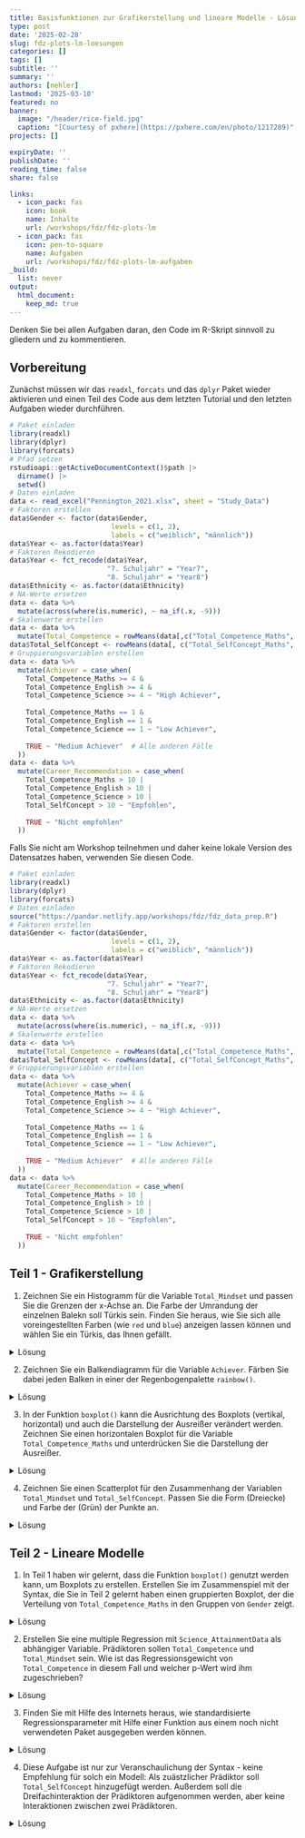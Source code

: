 ```yaml
---
title: Basisfunktionen zur Grafikerstellung und lineare Modelle - Lösungen
type: post
date: '2025-02-28' 
slug: fdz-plots-lm-loesungen 
categories: [] 
tags: [] 
subtitle: ''
summary: '' 
authors: [nehler] 
lastmod: '2025-03-10'
featured: no
banner:
  image: "/header/rice-field.jpg"
  caption: "[Courtesy of pxhere](https://pxhere.com/en/photo/1217289)"
projects: []

expiryDate: ''
publishDate: ''
reading_time: false
share: false

links:
  - icon_pack: fas
    icon: book
    name: Inhalte
    url: /workshops/fdz/fdz-plots-lm
  - icon_pack: fas
    icon: pen-to-square
    name: Aufgaben
    url: /workshops/fdz/fdz-plots-lm-aufgaben
_build:
  list: never
output:
  html_document:
    keep_md: true
---
```






Denken Sie bei allen Aufgaben daran, den Code im R-Skript sinnvoll zu gliedern und zu kommentieren.


## Vorbereitung

Zunächst müssen wir das `readxl`, `forcats` und das `dplyr` Paket wieder aktivieren und einen Teil des Code aus dem letzten Tutorial und den letzten Aufgaben wieder durchführen.


``` r
# Paket einladen
library(readxl)
library(dplyr)
library(forcats)
# Pfad setzen
rstudioapi::getActiveDocumentContext()$path |>
  dirname() |>
  setwd()
# Daten einladen
data <- read_excel("Pennington_2021.xlsx", sheet = "Study_Data")
# Faktoren erstellen
data$Gender <- factor(data$Gender, 
                         levels = c(1, 2),
                         labels = c("weiblich", "männlich"))
data$Year <- as.factor(data$Year)
# Faktoren Rekodieren
data$Year <- fct_recode(data$Year, 
                        "7. Schuljahr" = "Year7",
                        "8. Schuljahr" = "Year8")
data$Ethnicity <- as.factor(data$Ethnicity)
# NA-Werte ersetzen
data <- data %>%
  mutate(across(where(is.numeric), ~ na_if(.x, -9)))
# Skalenwerte erstellen
data <- data %>%
  mutate(Total_Competence = rowMeans(data[,c("Total_Competence_Maths", "Total_Competence_English", "Total_Competence_Science")]))
data$Total_SelfConcept <- rowMeans(data[, c("Total_SelfConcept_Maths", "Total_SelfConcept_Science", "Total_SelfConcept_English")]) 
# Gruppierungsvariablen erstellen
data <- data %>%
  mutate(Achiever = case_when(
    Total_Competence_Maths >= 4 & 
    Total_Competence_English >= 4 & 
    Total_Competence_Science >= 4 ~ "High Achiever",
    
    Total_Competence_Maths == 1 & 
    Total_Competence_English == 1 & 
    Total_Competence_Science == 1 ~ "Low Achiever",
    
    TRUE ~ "Medium Achiever"  # Alle anderen Fälle
  ))
data <- data %>%
  mutate(Career_Recommendation = case_when(
    Total_Competence_Maths > 10 |
    Total_Competence_English > 10 |
    Total_Competence_Science > 10 |
    Total_SelfConcept > 10 ~ "Empfohlen",
    
    TRUE ~ "Nicht empfohlen"
  ))  
```
Falls Sie nicht am Workshop teilnehmen und daher keine lokale Version des Datensatzes haben, verwenden Sie diesen Code.


``` r
# Paket einladen
library(readxl)
library(dplyr)
library(forcats)
# Daten einladen
source("https://pandar.netlify.app/workshops/fdz/fdz_data_prep.R")
# Faktoren erstellen
data$Gender <- factor(data$Gender, 
                         levels = c(1, 2),
                         labels = c("weiblich", "männlich"))
data$Year <- as.factor(data$Year)
# Faktoren Rekodieren
data$Year <- fct_recode(data$Year, 
                        "7. Schuljahr" = "Year7",
                        "8. Schuljahr" = "Year8")
data$Ethnicity <- as.factor(data$Ethnicity)
# NA-Werte ersetzen
data <- data %>%
  mutate(across(where(is.numeric), ~ na_if(.x, -9)))
# Skalenwerte erstellen
data <- data %>%
  mutate(Total_Competence = rowMeans(data[,c("Total_Competence_Maths", "Total_Competence_English", "Total_Competence_Science")]))
data$Total_SelfConcept <- rowMeans(data[, c("Total_SelfConcept_Maths", "Total_SelfConcept_Science", "Total_SelfConcept_English")])
# Gruppierungsvariablen erstellen
data <- data %>%
  mutate(Achiever = case_when(
    Total_Competence_Maths >= 4 & 
    Total_Competence_English >= 4 & 
    Total_Competence_Science >= 4 ~ "High Achiever",
    
    Total_Competence_Maths == 1 & 
    Total_Competence_English == 1 & 
    Total_Competence_Science == 1 ~ "Low Achiever",
    
    TRUE ~ "Medium Achiever"  # Alle anderen Fälle
  ))
data <- data %>%
  mutate(Career_Recommendation = case_when(
    Total_Competence_Maths > 10 |
    Total_Competence_English > 10 |
    Total_Competence_Science > 10 |
    Total_SelfConcept > 10 ~ "Empfohlen",
    
    TRUE ~ "Nicht empfohlen"
  ))  
```



## Teil 1 - Grafikerstellung


1. Zeichnen Sie ein Histogramm für die Variable `Total_Mindset` und passen Sie die Grenzen der x-Achse an. Die Farbe der Umrandung der einzelnen Balekn soll Türkis sein. Finden Sie heraus, wie Sie sich alle voreingestellten Farben (wie `red` und `blue`) anzeigen lassen können und wählen Sie ein Türkis, das Ihnen gefällt.

<details><summary>Lösung</summary>

Um die Grenzen der x-Achse anzupassen, sollte zunächst der Bereich der Variable untersucht werden - bspw. mit der Funktion `summary()`.


``` r
#### Aufgaben des Tutorials zu Basisfunktionen zur Grafikerstellung und linearen Modellen ----
##### Teil 1 -----
###### Aufgabe 1 ------
summary(data$Total_Mindset) # Überblick über die Variable
```

```
##    Min. 1st Qu.  Median    Mean 3rd Qu.    Max.    NA's 
##    19.0    29.0    32.0    31.6    35.0    42.0       7
```
Darin sehen wir den Bereich, den wir abdecken sollten zwischen Minimum und Maximum. Die Funktion `hist()` wird genutzt, um ein Histogramm zu erstellen. Mit `xlim()` können die Grenzen der x-Achse angepasst werden.


``` r
# Histogramm mit angepasster Skalierung der x-Achse
hist(data$Total_Mindset, 
     main = "Histogramm der Variable Total Mindset",
     xlab = "Total Mindset",
     ylab = "Häufigkeit",
     xlim = c(15, 45)) 
```

![](/fdz-plots-lm-loesungen_files/unnamed-chunk-4-1.png)<!-- -->

Die Farbe der Balken wird mit `col` und die Farbe der Umrandung mit `border` festgelegt. Um sich alle Basisfarben anzeigen zu lassen, kann die Funktion `colors()` genutzt werden. 


``` r
colors()   # Anzeigen aller Basisfarben
```

```
##   [1] "white"                "aliceblue"            "antiquewhite"        
##   [4] "antiquewhite1"        "antiquewhite2"        "antiquewhite3"       
##   [7] "antiquewhite4"        "aquamarine"           "aquamarine1"         
##  [10] "aquamarine2"          "aquamarine3"          "aquamarine4"         
##  [13] "azure"                "azure1"               "azure2"              
##  [16] "azure3"               "azure4"               "beige"               
##  [19] "bisque"               "bisque1"              "bisque2"             
##  [22] "bisque3"              "bisque4"              "black"               
##  [25] "blanchedalmond"       "blue"                 "blue1"               
##  [28] "blue2"                "blue3"                "blue4"               
##  [31] "blueviolet"           "brown"                "brown1"              
##  [34] "brown2"               "brown3"               "brown4"              
##  [37] "burlywood"            "burlywood1"           "burlywood2"          
##  [40] "burlywood3"           "burlywood4"           "cadetblue"           
##  [43] "cadetblue1"           "cadetblue2"           "cadetblue3"          
##  [46] "cadetblue4"           "chartreuse"           "chartreuse1"         
##  [49] "chartreuse2"          "chartreuse3"          "chartreuse4"         
##  [52] "chocolate"            "chocolate1"           "chocolate2"          
##  [55] "chocolate3"           "chocolate4"           "coral"               
##  [58] "coral1"               "coral2"               "coral3"              
##  [61] "coral4"               "cornflowerblue"       "cornsilk"            
##  [64] "cornsilk1"            "cornsilk2"            "cornsilk3"           
##  [67] "cornsilk4"            "cyan"                 "cyan1"               
##  [70] "cyan2"                "cyan3"                "cyan4"               
##  [73] "darkblue"             "darkcyan"             "darkgoldenrod"       
##  [76] "darkgoldenrod1"       "darkgoldenrod2"       "darkgoldenrod3"      
##  [79] "darkgoldenrod4"       "darkgray"             "darkgreen"           
##  [82] "darkgrey"             "darkkhaki"            "darkmagenta"         
##  [85] "darkolivegreen"       "darkolivegreen1"      "darkolivegreen2"     
##  [88] "darkolivegreen3"      "darkolivegreen4"      "darkorange"          
##  [91] "darkorange1"          "darkorange2"          "darkorange3"         
##  [94] "darkorange4"          "darkorchid"           "darkorchid1"         
##  [97] "darkorchid2"          "darkorchid3"          "darkorchid4"         
## [100] "darkred"              "darksalmon"           "darkseagreen"        
## [103] "darkseagreen1"        "darkseagreen2"        "darkseagreen3"       
## [106] "darkseagreen4"        "darkslateblue"        "darkslategray"       
## [109] "darkslategray1"       "darkslategray2"       "darkslategray3"      
## [112] "darkslategray4"       "darkslategrey"        "darkturquoise"       
## [115] "darkviolet"           "deeppink"             "deeppink1"           
## [118] "deeppink2"            "deeppink3"            "deeppink4"           
## [121] "deepskyblue"          "deepskyblue1"         "deepskyblue2"        
## [124] "deepskyblue3"         "deepskyblue4"         "dimgray"             
## [127] "dimgrey"              "dodgerblue"           "dodgerblue1"         
## [130] "dodgerblue2"          "dodgerblue3"          "dodgerblue4"         
## [133] "firebrick"            "firebrick1"           "firebrick2"          
## [136] "firebrick3"           "firebrick4"           "floralwhite"         
## [139] "forestgreen"          "gainsboro"            "ghostwhite"          
## [142] "gold"                 "gold1"                "gold2"               
## [145] "gold3"                "gold4"                "goldenrod"           
## [148] "goldenrod1"           "goldenrod2"           "goldenrod3"          
## [151] "goldenrod4"           "gray"                 "gray0"               
## [154] "gray1"                "gray2"                "gray3"               
## [157] "gray4"                "gray5"                "gray6"               
## [160] "gray7"                "gray8"                "gray9"               
## [163] "gray10"               "gray11"               "gray12"              
## [166] "gray13"               "gray14"               "gray15"              
## [169] "gray16"               "gray17"               "gray18"              
## [172] "gray19"               "gray20"               "gray21"              
## [175] "gray22"               "gray23"               "gray24"              
## [178] "gray25"               "gray26"               "gray27"              
## [181] "gray28"               "gray29"               "gray30"              
## [184] "gray31"               "gray32"               "gray33"              
## [187] "gray34"               "gray35"               "gray36"              
## [190] "gray37"               "gray38"               "gray39"              
## [193] "gray40"               "gray41"               "gray42"              
## [196] "gray43"               "gray44"               "gray45"              
## [199] "gray46"               "gray47"               "gray48"              
## [202] "gray49"               "gray50"               "gray51"              
## [205] "gray52"               "gray53"               "gray54"              
## [208] "gray55"               "gray56"               "gray57"              
## [211] "gray58"               "gray59"               "gray60"              
## [214] "gray61"               "gray62"               "gray63"              
## [217] "gray64"               "gray65"               "gray66"              
## [220] "gray67"               "gray68"               "gray69"              
## [223] "gray70"               "gray71"               "gray72"              
## [226] "gray73"               "gray74"               "gray75"              
## [229] "gray76"               "gray77"               "gray78"              
## [232] "gray79"               "gray80"               "gray81"              
## [235] "gray82"               "gray83"               "gray84"              
## [238] "gray85"               "gray86"               "gray87"              
## [241] "gray88"               "gray89"               "gray90"              
## [244] "gray91"               "gray92"               "gray93"              
## [247] "gray94"               "gray95"               "gray96"              
## [250] "gray97"               "gray98"               "gray99"              
## [253] "gray100"              "green"                "green1"              
## [256] "green2"               "green3"               "green4"              
## [259] "greenyellow"          "grey"                 "grey0"               
## [262] "grey1"                "grey2"                "grey3"               
## [265] "grey4"                "grey5"                "grey6"               
## [268] "grey7"                "grey8"                "grey9"               
## [271] "grey10"               "grey11"               "grey12"              
## [274] "grey13"               "grey14"               "grey15"              
## [277] "grey16"               "grey17"               "grey18"              
## [280] "grey19"               "grey20"               "grey21"              
## [283] "grey22"               "grey23"               "grey24"              
## [286] "grey25"               "grey26"               "grey27"              
## [289] "grey28"               "grey29"               "grey30"              
## [292] "grey31"               "grey32"               "grey33"              
## [295] "grey34"               "grey35"               "grey36"              
## [298] "grey37"               "grey38"               "grey39"              
## [301] "grey40"               "grey41"               "grey42"              
## [304] "grey43"               "grey44"               "grey45"              
## [307] "grey46"               "grey47"               "grey48"              
## [310] "grey49"               "grey50"               "grey51"              
## [313] "grey52"               "grey53"               "grey54"              
## [316] "grey55"               "grey56"               "grey57"              
## [319] "grey58"               "grey59"               "grey60"              
## [322] "grey61"               "grey62"               "grey63"              
## [325] "grey64"               "grey65"               "grey66"              
## [328] "grey67"               "grey68"               "grey69"              
## [331] "grey70"               "grey71"               "grey72"              
## [334] "grey73"               "grey74"               "grey75"              
## [337] "grey76"               "grey77"               "grey78"              
## [340] "grey79"               "grey80"               "grey81"              
## [343] "grey82"               "grey83"               "grey84"              
## [346] "grey85"               "grey86"               "grey87"              
## [349] "grey88"               "grey89"               "grey90"              
## [352] "grey91"               "grey92"               "grey93"              
## [355] "grey94"               "grey95"               "grey96"              
## [358] "grey97"               "grey98"               "grey99"              
## [361] "grey100"              "honeydew"             "honeydew1"           
## [364] "honeydew2"            "honeydew3"            "honeydew4"           
## [367] "hotpink"              "hotpink1"             "hotpink2"            
## [370] "hotpink3"             "hotpink4"             "indianred"           
## [373] "indianred1"           "indianred2"           "indianred3"          
## [376] "indianred4"           "ivory"                "ivory1"              
## [379] "ivory2"               "ivory3"               "ivory4"              
## [382] "khaki"                "khaki1"               "khaki2"              
## [385] "khaki3"               "khaki4"               "lavender"            
## [388] "lavenderblush"        "lavenderblush1"       "lavenderblush2"      
## [391] "lavenderblush3"       "lavenderblush4"       "lawngreen"           
## [394] "lemonchiffon"         "lemonchiffon1"        "lemonchiffon2"       
## [397] "lemonchiffon3"        "lemonchiffon4"        "lightblue"           
## [400] "lightblue1"           "lightblue2"           "lightblue3"          
## [403] "lightblue4"           "lightcoral"           "lightcyan"           
## [406] "lightcyan1"           "lightcyan2"           "lightcyan3"          
## [409] "lightcyan4"           "lightgoldenrod"       "lightgoldenrod1"     
## [412] "lightgoldenrod2"      "lightgoldenrod3"      "lightgoldenrod4"     
## [415] "lightgoldenrodyellow" "lightgray"            "lightgreen"          
## [418] "lightgrey"            "lightpink"            "lightpink1"          
## [421] "lightpink2"           "lightpink3"           "lightpink4"          
## [424] "lightsalmon"          "lightsalmon1"         "lightsalmon2"        
## [427] "lightsalmon3"         "lightsalmon4"         "lightseagreen"       
## [430] "lightskyblue"         "lightskyblue1"        "lightskyblue2"       
## [433] "lightskyblue3"        "lightskyblue4"        "lightslateblue"      
## [436] "lightslategray"       "lightslategrey"       "lightsteelblue"      
## [439] "lightsteelblue1"      "lightsteelblue2"      "lightsteelblue3"     
## [442] "lightsteelblue4"      "lightyellow"          "lightyellow1"        
## [445] "lightyellow2"         "lightyellow3"         "lightyellow4"        
## [448] "limegreen"            "linen"                "magenta"             
## [451] "magenta1"             "magenta2"             "magenta3"            
## [454] "magenta4"             "maroon"               "maroon1"             
## [457] "maroon2"              "maroon3"              "maroon4"             
## [460] "mediumaquamarine"     "mediumblue"           "mediumorchid"        
## [463] "mediumorchid1"        "mediumorchid2"        "mediumorchid3"       
## [466] "mediumorchid4"        "mediumpurple"         "mediumpurple1"       
## [469] "mediumpurple2"        "mediumpurple3"        "mediumpurple4"       
## [472] "mediumseagreen"       "mediumslateblue"      "mediumspringgreen"   
## [475] "mediumturquoise"      "mediumvioletred"      "midnightblue"        
## [478] "mintcream"            "mistyrose"            "mistyrose1"          
## [481] "mistyrose2"           "mistyrose3"           "mistyrose4"          
## [484] "moccasin"             "navajowhite"          "navajowhite1"        
## [487] "navajowhite2"         "navajowhite3"         "navajowhite4"        
## [490] "navy"                 "navyblue"             "oldlace"             
## [493] "olivedrab"            "olivedrab1"           "olivedrab2"          
## [496] "olivedrab3"           "olivedrab4"           "orange"              
## [499] "orange1"              "orange2"              "orange3"             
## [502] "orange4"              "orangered"            "orangered1"          
## [505] "orangered2"           "orangered3"           "orangered4"          
## [508] "orchid"               "orchid1"              "orchid2"             
## [511] "orchid3"              "orchid4"              "palegoldenrod"       
## [514] "palegreen"            "palegreen1"           "palegreen2"          
## [517] "palegreen3"           "palegreen4"           "paleturquoise"       
## [520] "paleturquoise1"       "paleturquoise2"       "paleturquoise3"      
## [523] "paleturquoise4"       "palevioletred"        "palevioletred1"      
## [526] "palevioletred2"       "palevioletred3"       "palevioletred4"      
## [529] "papayawhip"           "peachpuff"            "peachpuff1"          
## [532] "peachpuff2"           "peachpuff3"           "peachpuff4"          
## [535] "peru"                 "pink"                 "pink1"               
## [538] "pink2"                "pink3"                "pink4"               
## [541] "plum"                 "plum1"                "plum2"               
## [544] "plum3"                "plum4"                "powderblue"          
## [547] "purple"               "purple1"              "purple2"             
## [550] "purple3"              "purple4"              "red"                 
## [553] "red1"                 "red2"                 "red3"                
## [556] "red4"                 "rosybrown"            "rosybrown1"          
## [559] "rosybrown2"           "rosybrown3"           "rosybrown4"          
## [562] "royalblue"            "royalblue1"           "royalblue2"          
## [565] "royalblue3"           "royalblue4"           "saddlebrown"         
## [568] "salmon"               "salmon1"              "salmon2"             
## [571] "salmon3"              "salmon4"              "sandybrown"          
## [574] "seagreen"             "seagreen1"            "seagreen2"           
## [577] "seagreen3"            "seagreen4"            "seashell"            
## [580] "seashell1"            "seashell2"            "seashell3"           
## [583] "seashell4"            "sienna"               "sienna1"             
## [586] "sienna2"              "sienna3"              "sienna4"             
## [589] "skyblue"              "skyblue1"             "skyblue2"            
## [592] "skyblue3"             "skyblue4"             "slateblue"           
## [595] "slateblue1"           "slateblue2"           "slateblue3"          
## [598] "slateblue4"           "slategray"            "slategray1"          
## [601] "slategray2"           "slategray3"           "slategray4"          
## [604] "slategrey"            "snow"                 "snow1"               
## [607] "snow2"                "snow3"                "snow4"               
## [610] "springgreen"          "springgreen1"         "springgreen2"        
## [613] "springgreen3"         "springgreen4"         "steelblue"           
## [616] "steelblue1"           "steelblue2"           "steelblue3"          
## [619] "steelblue4"           "tan"                  "tan1"                
## [622] "tan2"                 "tan3"                 "tan4"                
## [625] "thistle"              "thistle1"             "thistle2"            
## [628] "thistle3"             "thistle4"             "tomato"              
## [631] "tomato1"              "tomato2"              "tomato3"             
## [634] "tomato4"              "turquoise"            "turquoise1"          
## [637] "turquoise2"           "turquoise3"           "turquoise4"          
## [640] "violet"               "violetred"            "violetred1"          
## [643] "violetred2"           "violetred3"           "violetred4"          
## [646] "wheat"                "wheat1"               "wheat2"              
## [649] "wheat3"               "wheat4"               "whitesmoke"          
## [652] "yellow"               "yellow1"              "yellow2"             
## [655] "yellow3"              "yellow4"              "yellowgreen"
```

Es gibt verschiedene Versionen von Türkis. Ich entscheide mich hier an dieser Stelle für `turquoise3`. 


``` r
# Histogramm mit angepasster Skalierung der x-Achse und Farbe der Umrandung
hist(data$Total_Mindset, 
     main = "Histogramm der Variable Total Mindset",
     xlab = "Total Mindset",
     ylab = "Häufigkeit",
     xlim = c(15, 45),
     border = "turquoise3") 
```

![](/fdz-plots-lm-loesungen_files/unnamed-chunk-6-1.png)<!-- -->

</details>



2. Zeichnen Sie ein Balkendiagramm für die Variable `Achiever`. Färben Sie dabei jeden Balken in einer der Regenbogenpalette `rainbow()`.

<details><summary>Lösung</summary>

Zunächst einmal sollten wir uns anschauen, wie viele Kategorien die Variable `Achiever` hat. Dies kann mit der Funktion `table()` erreicht werden. Wenn man nicht selbst zählen möchte, kann man auch die Funktion `length()` nutzen, um die Anzahl der Kategorien zu erhalten.


``` r
###### Aufgabe 2 ------
table(data$Achiever) # Überblick über die Kategorien
```

```
## 
##   High Achiever    Low Achiever Medium Achiever 
##              90               2             208
```

``` r
length(table(data$Achiever)) # Anzahl der Kategorien
```

```
## [1] 3
```

Die Funktion `barplot()` wird genutzt, um ein Balkendiagramm zu erstellen. Die Farben der Balken werden mit `col` festgelegt. In der Funktion `rainbow()` wird die Anzahl der Farben angegeben, die genutzt werden sollen. 


``` r
# Balkendiagramm mit Regenbogenfarben
barplot(table(data$Achiever), 
        main = "Balkendiagramm der Variable Achiever",
        xlab = "Achiever",
        ylab = "Häufigkeit",
        col = rainbow(3)) 
```

![](/fdz-plots-lm-loesungen_files/unnamed-chunk-8-1.png)<!-- -->

</details>

3. In der Funktion `boxplot()` kann die Ausrichtung des Boxplots (vertikal, horizontal) und auch die Darstellung der Ausreißer verändert werden. Zeichnen Sie einen horizontalen Boxplot für die Variable `Total_Competence_Maths` und unterdrücken Sie die Darstellung der Ausreißer.

<details><summary>Lösung</summary>

Die passenden Argumente zur Aufgabe heißen `horizontal` und `outline` und können beide entweder auf `TRUE` oder `FALSE` gesetzt werden.


``` r
###### Aufgabe 3 ------
# Keine Darstellung der Ausreißer und horizontaler Boxplot
boxplot(data$Total_Competence_Maths, 
        main = "Boxplot der Variable Total Mindset",
        horizontal = T,
        outline = F)     
```

![](/fdz-plots-lm-loesungen_files/unnamed-chunk-9-1.png)<!-- -->

Wie wir sehen, geht der Boxplot jetzt nur von 2 bis 5 - die Zeichnung der Ausreißer mit dem Wert von 1 wurde unterdrückt.

</details>

4. Zeichnen Sie einen Scatterplot für den Zusammenhang der Variablen `Total_Mindset` und `Total_SelfConcept`. Passen Sie die Form (Dreiecke) und Farbe der (Grün) der Punkte an.


<details><summary>Lösung</summary>

Die nötigen Argumente im `plot()` Befehl sind `pch` für die Form der Punkte und `col` für die Farbe der Punkte. Für Dreiecke muss das Argument `pch` auf 2 gesetzt werden. Grün ist eine der Basisfarben und kann direkt als Zeichenkette `green` übergeben werden.


``` r
###### Aufgabe 4 ------
# Scatterplot mit angepasster Form und Farbe der Punkte
plot(data$Total_Mindset, 
     data$Total_SelfConcept, 
     main = "Scatterplot der Variablen Total Mindset und Total SelfConcept",
     xlab = "Total Mindset",
     ylab = "Total SelfConcept",
     pch = 2, # Form der Punkte
     col = "green") # Farbe der Punkte
```

![](/fdz-plots-lm-loesungen_files/unnamed-chunk-10-1.png)<!-- -->


</details>



## Teil 2 - Lineare Modelle

1. In Teil 1 haben wir gelernt, dass die Funktion `boxplot()` genutzt werden kann, um Boxplots zu erstellen. Erstellen Sie im Zusammenspiel mit der Syntax, die Sie in Teil 2 gelernt haben einen gruppierten Boxplot, der die Verteilung von `Total_Competence_Maths` in den Gruppen von `Gender` zeigt.

<details><summary>Lösung</summary>

Die Funktion `boxplot()` kann auch genutzt werden, um gruppierte Boxplots zu erstellen. Dazu wird die Variable, die gruppiert werden soll, als erstes Argument übergeben. Die Gruppierungsvariable wird als zweites Argument übergeben. Getrennt werden diese durch die auch in der Regression verwendeten `~`.


``` r
##### Teil 2 -----
###### Aufgabe 1 ------
# Gruppierte Boxplots
boxplot(data$Total_Competence_Maths ~ data$Gender, 
        main = "Gruppierte Boxplots der Variable Total Competence Maths",
        xlab = "Gender",
        ylab = "Total Competence Maths") 
```

![](/fdz-plots-lm-loesungen_files/unnamed-chunk-11-1.png)<!-- -->

</details>

2. Erstellen Sie eine multiple Regression mit `Science_AttainmentData` als abhängiger Variable. Prädiktoren sollen `Total_Competence` und `Total_Mindset` sein. Wie ist das Regressionsgewicht von `Total_Competence` in diesem Fall und welcher p-Wert wird ihm zugeschrieben?  

<details><summary>Lösung</summary>

Die Funktion `lm()` wird genutzt, um ein Regressionsmodell zu erstellen. Die abhängige Variable wird als erstes Argument übergeben, die Prädiktoren als zweites Argument. Getrennt werden diese durch `~`.



``` r
###### Aufgabe 2 ------
# Regressionsmodell aufstellen
mod <- lm(Total_Competence_Science ~ Total_Competence + Total_Mindset, data = data)
```

Um die weiteren Informationen zu erhalten, wird die Funktion `summary()` genutzt.


``` r
summary(mod)    # Zusammenfassung des Modells
```

```
## 
## Call:
## lm(formula = Total_Competence_Science ~ Total_Competence + Total_Mindset, 
##     data = data)
## 
## Residuals:
##      Min       1Q   Median       3Q      Max 
## -2.05869 -0.44840 -0.05825  0.46769  1.94088 
## 
## Coefficients:
##                   Estimate Std. Error t value Pr(>|t|)    
## (Intercept)      -0.842347   0.301379  -2.795  0.00554 ** 
## Total_Competence  1.166508   0.061782  18.881  < 2e-16 ***
## Total_Mindset     0.000437   0.009357   0.047  0.96278    
## ---
## Signif. codes:  0 '***' 0.001 '**' 0.01 '*' 0.05 '.' 0.1 ' ' 1
## 
## Residual standard error: 0.6541 on 288 degrees of freedom
##   (9 observations deleted due to missingness)
## Multiple R-squared:  0.589,	Adjusted R-squared:  0.5862 
## F-statistic: 206.4 on 2 and 288 DF,  p-value: < 2.2e-16
```

</details>

3. Finden Sie mit Hilfe des Internets heraus, wie standardisierte Regressionsparameter mit Hilfe einer Funktion aus einem noch nicht verwendeten Paket ausgegeben werden können.

<details><summary>Lösung</summary>

Die Funktion `lm.beta()` aus dem Paket `lm.beta` kann genutzt werden, um standardisierte Regressionsparameter zu erhalten. Zuerst muss das Paket installiert werden.


``` r
###### Aufgabe 3 ------
install.packages("lm.beta") # Paket installieren
```

Anschließend kann das Paket aktiviert werden.


``` r
library(lm.beta) # Paket laden
```

Mit der Funktion `lm.beta()` kann das Modell analysiert werden. Am besten sollte noch die Funktion `summary()` genutzt werden, um die Ergebnisse übersichtlich darzustellen.


``` r
mod |> lm.beta() |> summary()   # Standardisierte Regressionsparameter
```

```
## 
## Call:
## lm(formula = Total_Competence_Science ~ Total_Competence + Total_Mindset, 
##     data = data)
## 
## Residuals:
##      Min       1Q   Median       3Q      Max 
## -2.05869 -0.44840 -0.05825  0.46769  1.94088 
## 
## Coefficients:
##                   Estimate Standardized Std. Error t value Pr(>|t|)    
## (Intercept)      -0.842347           NA   0.301379  -2.795  0.00554 ** 
## Total_Competence  1.166508     0.766795   0.061782  18.881  < 2e-16 ***
## Total_Mindset     0.000437     0.001897   0.009357   0.047  0.96278    
## ---
## Signif. codes:  0 '***' 0.001 '**' 0.01 '*' 0.05 '.' 0.1 ' ' 1
## 
## Residual standard error: 0.6541 on 288 degrees of freedom
##   (9 observations deleted due to missingness)
## Multiple R-squared:  0.589,	Adjusted R-squared:  0.5862 
## F-statistic: 206.4 on 2 and 288 DF,  p-value: < 2.2e-16
```

Der Output aus der Funktion `summary()` hat sich bei den Koeffizienten um eine Zeile erweitert.

</details>

4. Diese Aufgabe ist nur zur Veranschaulichung der Syntax - keine Empfehlung für solch ein Modell: Als zuästzlicher Prädiktor soll `Total_SelfConcept` hinzugefügt werden. Außerdem soll die Dreifachinteraktion der Prädiktoren aufgenommen werden, aber keine Interaktionen zwischen zwei Prädiktoren.

<details><summary>Lösung</summary>

Hier lohnt es sich zunächst, zentrierte Versionen der Prädiktoren zu erstellen.


``` r
###### Aufgabe 4 ------
# Zentrierte Prädiktoren erstellen
data$Total_Competence_center <- scale(data$Total_Competence, center = T, scale = F)
data$Total_Mindset_center <- scale(data$Total_Mindset, center = T, scale = F)
data$Total_SelfConcept_center <- scale(data$Total_SelfConcept, center = T, scale = F)
```

Die Funktion `lm()` wird genutzt, um das Modell zu erstellen. Wenn wir die `*`-Notation nutzen, werden alle Interaktionen bis zur dritten Ordnung aufgenommen. 



``` r
# Modell mit Interaktionen bis zur dritten Ordnung
mod_falsch <- lm(Total_Competence_Science ~ Total_Competence_center * Total_Mindset_center * Total_SelfConcept_center, data = data)
```

In der Aufgabenstellung ist explizit nur die Interaktion der dritten Ordnung gewünscht. Daher sollte die `:`-Notation genutzt werden.


``` r
# Modell mit den spezifisch gewünschten Interaktionen
mod_korrekt <- lm(Total_Competence_Science ~ Total_Competence_center + Total_Mindset_center + Total_SelfConcept_center + Total_Competence_center:Total_Mindset_center:Total_SelfConcept_center, data = data)
```

Anmerkung: Es ist empfehlenswert, keine Modelle zu bestimmen, in denen Interaktionen niedrigerer Ordnung nicht drin sind. Wie gesagt war das Beispiel nur zur Veranschaulichung der Syntax.

</details>
